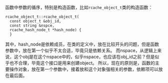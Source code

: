 函数中参数的循序，特别是构造函数，比如`rcache_object_t`类的构造函数：
```
rcache_object_t::rcache_object_t(
  const object_t &obj_id,
  const string &nspce,
  rcache_hash_node_t *hash_node) {
  }
 ```
 其中，hash_node是依赖成员，在类的定义中，放在比较开头的问题，但是函数参数中，放在第一个似乎不太合适，毕竟只是依赖关系。
 而nspace，从逻辑上来说，这个obj是在这个nspace中的，似乎nspace，也应该在obj_id之前？但是似乎也不合理，毕竟这个接口是用来创建object。
 所以，现在的原则是，函数的主要操作对象，放在第一个参数中，接着放和这个对象强相关的参数，依赖项可以放在最后面。
